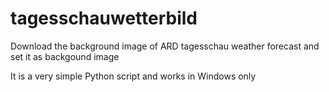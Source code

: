 # tagesschauwetterbild
Download the background image of ARD tagesschau weather forecast and set it as backgound image

It is a very simple Python script and works in Windows only
